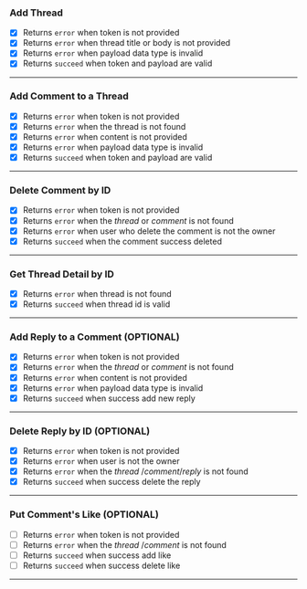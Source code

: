 ### Add Thread

- [x] Returns `error` when token is not provided
- [x] Returns `error` when thread title or body is not provided
- [x] Returns `error` when payload data type is invalid
- [x] Returns `succeed` when token and payload are valid

---

### Add Comment to a Thread

- [x] Returns `error` when token is not provided
- [x] Returns `error` when the thread is not found
- [x] Returns `error` when content is not provided
- [x] Returns `error` when payload data type is invalid
- [x] Returns `succeed` when token and payload are valid

---

### Delete Comment by ID

- [x] Returns `error` when token is not provided
- [x] Returns `error` when the _thread_ or _comment_ is not found
- [x] Returns `error` when user who delete the comment is not the owner
- [x] Returns `succeed` when the comment success deleted

---

### Get Thread Detail by ID

- [x] Returns `error` when thread is not found
- [x] Returns `succeed` when thread id is valid

---

### Add Reply to a Comment **(OPTIONAL)**

- [x] Returns `error` when token is not provided
- [x] Returns `error` when the _thread_ or _comment_ is not found
- [x] Returns `error` when content is not provided
- [x] Returns `error` when payload data type is invalid
- [x] Returns `succeed` when success add new reply

---

### Delete Reply by ID **(OPTIONAL)**

- [x] Returns `error` when token is not provided
- [x] Returns `error` when user is not the owner
- [x] Returns `error` when the _thread_ /_comment_/_reply_ is not found
- [x] Returns `succeed` when success delete the reply

---

### Put Comment's Like **(OPTIONAL)**

- [ ] Returns `error` when token is not provided
- [ ] Returns `error` when the _thread_ /_comment_ is not found
- [ ] Returns `succeed` when success add like
- [ ] Returns `succeed` when success delete like

---
